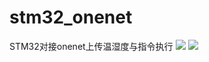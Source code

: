 # stm32_onenet
STM32对接onenet上传温湿度与指令执行
![](https://i.loli.net/2018/08/25/5b8159c2324c9.png)
![](https://i.loli.net/2018/08/25/5b8159d298672.jpg)
